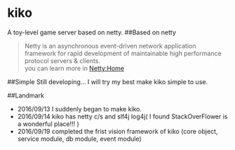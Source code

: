 # kiko
A toy-level game server based on netty.
##Based on netty
>Netty is an asynchronous event-driven network application framework 
for rapid development of maintainable high performance protocol servers & clients.  
you can learn more in [Netty:Home](http://netty.io/)  

##Simple
Still developing... I will try my best make kiko simple to use.  

##Landmark  
* 2016/09/13 I suddenly began to make kiko.
* 2016/09/14 kiko has netty c/s and slf4j log4j( I found StackOverFlower is a wonderful place!!! )
* 2016/09/19 completed the frist vision framework of kiko (core object, service module, db module, event module)
